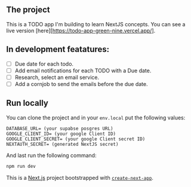 

## The project

This is a TODO app I'm building to learn NextJS concepts. You can see a live version [here][https://todo-app-green-nine.vercel.app/].

## In development featatures: 
- [ ] Due date for each todo.
- [ ] Add email notifications for each TODO with a Due date.
- [ ] Research, select an email service.
- [ ] Add a cornjob to send the emails before the due date.

## Run locally
You can clone the project and in your `env.local` put the following values:

```
DATABASE_URL= (your supabse posgres URL)
GOOGLE_CLIENT_ID= (your google Client ID)
GOOGLE_CLIENT_SECRET= (your google Client secret ID)
NEXTAUTH_SECRET= (generated NextJS secret)
```
And last run the following command: 

```bash
npm run dev
```

This is a [Next.js](https://nextjs.org/) project bootstrapped with [`create-next-app`](https://github.com/vercel/next.js/tree/canary/packages/create-next-app).

